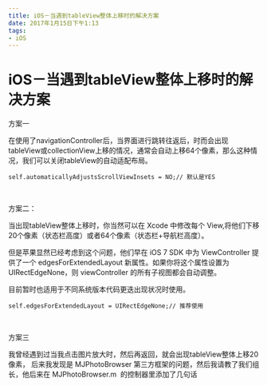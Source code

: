 ```yaml
---
title: iOS－当遇到tableView整体上移时的解决方案
date: 2017年1月15日下午1:13
tags:
- iOS
---
```




# iOS－当遇到tableView整体上移时的解决方案

方案一

在使用了navigationController后，当界面进行跳转往返后，时而会出现tableView或collectionView上移的情况，通常会自动上移64个像素，那么这种情况，我们可以关闭tableView的自动适配布局。

```objc
self.automaticallyAdjustsScrollViewInsets = NO;// 默认是YES
```

 

方案二：

当出现tableView整体上移时，你当然可以在 Xcode 中修改每个 View,将他们下移20个像素（状态栏高度）或者64个像素（状态栏+导航栏高度）。

但是苹果显然已经考虑到这个问题，他们早在 iOS 7 SDK 中为 ViewController 提供了一个 edgesForExtendedLayout 新属性。如果你将这个属性设置为UIRectEdgeNone，则 viewController 的所有子视图都会自动调整。

目前暂时也适用于不同系统版本代码更迭出现状况时使用。

```objc
self.edgesForExtendedLayout = UIRectEdgeNone;// 推荐使用
```

 

方案三

我曾经遇到过当我点击图片放大时，然后再返回，就会出现tableView整体上移20像素， 后来我发现是 MJPhotoBrowser 第三方框架的问题，然后我请教了我们组长，他后来在 MJPhotoBrowser.m  的控制器里添加了几句话